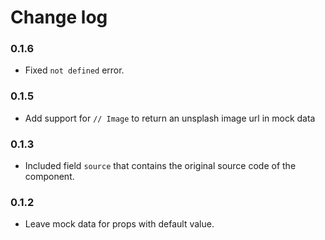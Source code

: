 # Change log

### 0.1.6

  - Fixed `not defined` error.

### 0.1.5

  - Add support for `// Image` to return an unsplash image url in mock data

### 0.1.3

  - Included field `source` that contains the original source code of the component.


### 0.1.2

  - Leave mock data for props with default value.